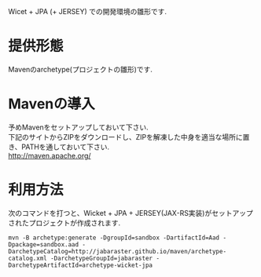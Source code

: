 Wicet + JPA (+ JERSEY) での開発環境の雛形です.

# 提供形態
Mavenのarchetype(プロジェクトの雛形)です.  

# Mavenの導入
予めMavenをセットアップしておいて下さい.  
下記のサイトからZIPをダウンロードし、ZIPを解凍した中身を適当な場所に置き、PATHを通しておいて下さい.  
<http://maven.apache.org/>

# 利用方法
次のコマンドを打つと、Wicket + JPA + JERSEY(JAX-RS実装)がセットアップされたプロジェクトが作成されます.  

```
mvn -B archetype:generate -DgroupId=sandbox -DartifactId=Aad -Dpackage=sandbox.aad -DarchetypeCatalog=http://jabaraster.github.io/maven/archetype-catalog.xml -DarchetypeGroupId=jabaraster -DarchetypeArtifactId=archetype-wicket-jpa
```


